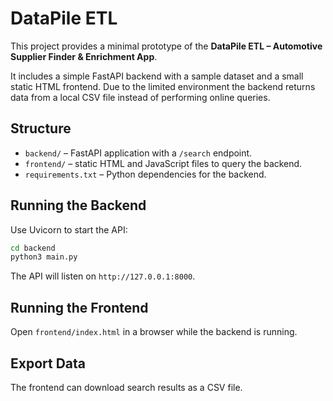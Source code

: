 # DataPile ETL

This project provides a minimal prototype of the **DataPile ETL – Automotive Supplier Finder & Enrichment App**.

It includes a simple FastAPI backend with a sample dataset and a small static HTML frontend.
Due to the limited environment the backend returns data from a local CSV file instead of performing online queries.

## Structure
- `backend/` – FastAPI application with a `/search` endpoint.
- `frontend/` – static HTML and JavaScript files to query the backend.
- `requirements.txt` – Python dependencies for the backend.

## Running the Backend
Use Uvicorn to start the API:
```bash
cd backend
python3 main.py
```
The API will listen on `http://127.0.0.1:8000`.

## Running the Frontend
Open `frontend/index.html` in a browser while the backend is running.

## Export Data
The frontend can download search results as a CSV file.
